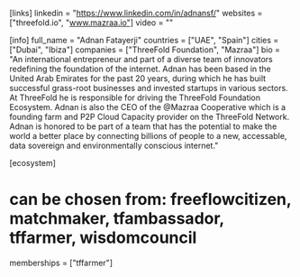 
[links]
linkedin = "https://www.linkedin.com/in/adnansf/"
websites = ["threefold.io", "www.mazraa.io"]
video = ""

[info]
full_name = "Adnan Fatayerji"
countries = ["UAE", "Spain"]
cities = ["Dubai", "Ibiza"]
companies = ["ThreeFold Foundation", "Mazraa"] 
bio = "An international entrepreneur and part of a diverse team of innovators redefining the foundation of the internet. Adnan has been based in the United Arab Emirates for the past 20 years, during which he has built successful grass-root businesses and invested startups in various sectors. At ThreeFold he is responsible for driving the ThreeFold Foundation Ecosystem. Adnan is also the CEO of the @Mazraa Cooperative which is a founding farm and P2P Cloud Capacity provider on the ThreeFold Network.  Adnan is honored to be part of a team that has the potential to make the world a better place by connecting billions of people to a new, accessable, data sovereign and environmentally conscious internet."

[ecosystem]
# can be chosen from: freeflowcitizen, matchmaker, tfambassador, tffarmer, wisdomcouncil
memberships = ["tffarmer"]
